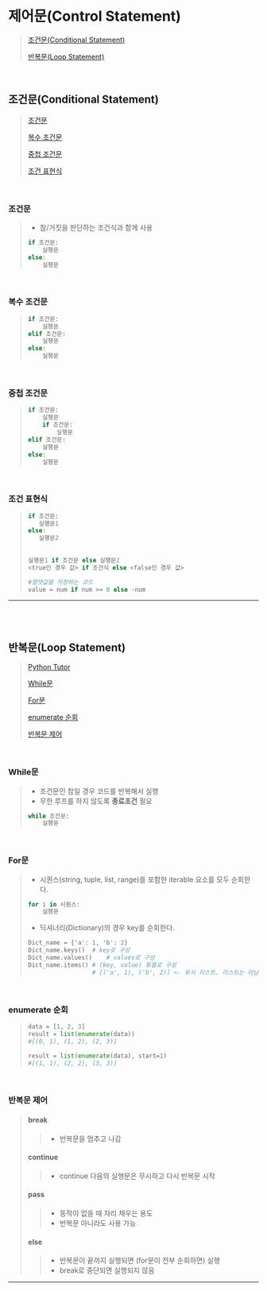 # 제어문(Control Statement)

> [조건문(Conditional Statement)](#조건문conditional-statement)
>
> [반복문(Loop Statement)](#반복문loop-statement)



<br>

## 조건문(Conditional Statement)

>[조건문](#조건문)
>
>[복수 조건문](#복수-조건문)
>
>[중첩 조건문](#중첩-조건문)
>
>[조건 표현식](#조건-표현식)



<br>

### 조건문

>  - 참/거짓을 판단하는 조건식과 함께 사용
>
>  ```python
>  if 조건문:
>      실행문
>  else:
>      실행문
>  ```
>

<br>

### 복수 조건문

> ```python
> if 조건문:
>     실행문
> elif 조건문:
>     실행문
> else:
>     실행문
> ```
>

<br>

### 중첩 조건문

> ```python
> if 조건문:
>     실행문
>     if 조건문:
>         실행문
> elif 조건문:
>     실행문
> else:
>     실행문
> ```
>

<br>

### 조건 표현식

>```python
>if 조건문:
>    실행문1
>else:
>    실행문2
>    
>    
>실행문1 if 조건문 else 실행문2
><true인 경우 값> if 조건식 else <false인 경우 값>
>
>#절댓값을 저장하는 코드
>value = num if num >= 0 else -num
>```
>

---

<br><br>

## 반복문(Loop Statement)

> [Python Tutor](https://pythontutor.com/visualize.html#mode=edit)
>
> [While문](#while문)
>
> [For문](#for문)
>
> [enumerate 순회](#enumerate-순회)
>
> [반복문 제어](#반복문-제어)

<br>

### While문

> - 조건문인 참일 경우 코드를 반복해서 실행
> - 무한 루프를 하지 않도록 **종료조건** 필요
>
> ```python
> while 조건문:
>     실행문
> ```
>

<br>

### For문

> - 시퀀스(string, tuple, list, range)를 포함한 iterable 요소를 모두 순회한다.
>
> ```python
> for i in 시퀀스:
>     실행문
> ```
>
> - 딕셔너리(Dictionary)의 경우 key를 순회한다.
>
> ```python
> Dict_name = {'a': 1, 'b': 2}
> Dict_name.keys() 	# key로 구성
> Dict_name.values() 	# values로 구성
> Dict_name.items()	# (key, value) 튜플로 구성
> 					# [('a', 1), ('b', 2)] <- 유사 리스트. 리스트는 아님
> ```
>

<br>

### enumerate 순회

> ```python
> data = [1, 2, 3]
> result = list(enumerate(data))
> #[(0, 1), (1, 2), (2, 3)]
> 
> result = list(enumerate(data), start=1)
> #[(1, 1), (2, 2), (3, 3)]
> ```
>

<br>

### 반복문 제어

> #### break
>
> > - 반복문을 멈추고 나감
>
> #### continue
>
> > - continue 다음의 실행문은 무시하고 다시 반복문 시작
>
> #### pass
>
> > - 동작이 없을 때 자리 채우는 용도
> > - 반복문 아니라도 사용 가능
>
> #### else
>
> > - 반복문이 끝까지 실행되면 (for문이 전부 순회하면) 실행
> > - break로 중단되면 실행되지 않음

---

